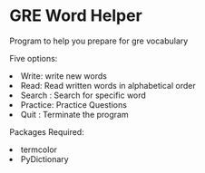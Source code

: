 # GRE Word Helper

Program to help you prepare for gre vocabulary
<p>
    Five options: 
    <li>Write: write new words</li>
    <li>Read: Read written words in alphabetical order</li>
    <li>Search : Search for specific word</li> 
    <li>Practice: Practice Questions</li>
    <li>Quit : Terminate the program</li>
</p>

<p>
    Packages Required:
    <li> termcolor </li>
    <li> PyDictionary </li>
</p>
